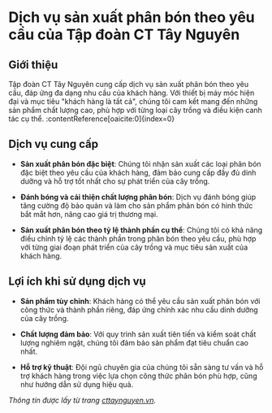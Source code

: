 # Dịch vụ sản xuất phân bón theo yêu cầu của Tập đoàn CT Tây Nguyên

## Giới thiệu

Tập đoàn CT Tây Nguyên cung cấp dịch vụ sản xuất phân bón theo yêu cầu, đáp ứng đa dạng nhu cầu của khách hàng. Với thiết bị máy móc hiện đại và mục tiêu "khách hàng là tất cả", chúng tôi cam kết mang đến những sản phẩm chất lượng cao, phù hợp với từng loại cây trồng và điều kiện canh tác cụ thể. :contentReference[oaicite:0]{index=0}

## Dịch vụ cung cấp

- **Sản xuất phân bón đặc biệt**: Chúng tôi nhận sản xuất các loại phân bón đặc biệt theo yêu cầu của khách hàng, đảm bảo cung cấp đầy đủ dinh dưỡng và hỗ trợ tốt nhất cho sự phát triển của cây trồng.

- **Đánh bóng và cải thiện chất lượng phân bón**: Dịch vụ đánh bóng giúp tăng cường độ bảo quản và làm cho sản phẩm phân bón có hình thức bắt mắt hơn, nâng cao giá trị thương mại.

- **Sản xuất phân bón theo tỷ lệ thành phần cụ thể**: Chúng tôi có khả năng điều chỉnh tỷ lệ các thành phần trong phân bón theo yêu cầu, phù hợp với từng giai đoạn phát triển của cây trồng và mục tiêu sản xuất của khách hàng.

## Lợi ích khi sử dụng dịch vụ

- **Sản phẩm tùy chỉnh**: Khách hàng có thể yêu cầu sản xuất phân bón với công thức và thành phần riêng, đáp ứng chính xác nhu cầu dinh dưỡng của cây trồng.

- **Chất lượng đảm bảo**: Với quy trình sản xuất tiên tiến và kiểm soát chất lượng nghiêm ngặt, chúng tôi đảm bảo sản phẩm đạt tiêu chuẩn cao nhất.

- **Hỗ trợ kỹ thuật**: Đội ngũ chuyên gia của chúng tôi sẵn sàng tư vấn và hỗ trợ khách hàng trong việc lựa chọn công thức phân bón phù hợp, cũng như hướng dẫn sử dụng hiệu quả.

*Thông tin được lấy từ trang [cttaynguyen.vn](https://cttaynguyen.vn/san-xuat-phan-bon-theo-yeu-cau/).*


